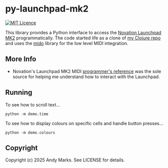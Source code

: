 # py-launchpad-mk2

[![MIT Licence](https://badges.frapsoft.com/os/mit/mit.svg?v=103)](https://opensource.org/licenses/mit-license.php)

This library provides a Python interface to access the [Novation Launchpad MK2](https://global.novationmusic.com/launch/launchpad#) programmatically. The code started life as a clone of [my Clojure repo](https://github.com/andeemarks/clj-launchpad-mk2) and uses the [mido](https://github.com/mido/mido) library for the low level MIDI integration.

## More Info

- Novation's Launchpad MK2 MIDI [programmer's reference](https://global.novationmusic.com/sites/default/files/novation/downloads/10529/launchpad-mk2-programmers-reference-guide_0.pdf) was the sole source for helping me understand how to interact with the Launchpad.

## Running

To see how to scroll text...

```python -m demo.time```

To see how to display colours on specific cells and handle button presses...

```python -m demo.colours```

## Copyright

Copyright (c) 2025 Andy Marks. See LICENSE for details.